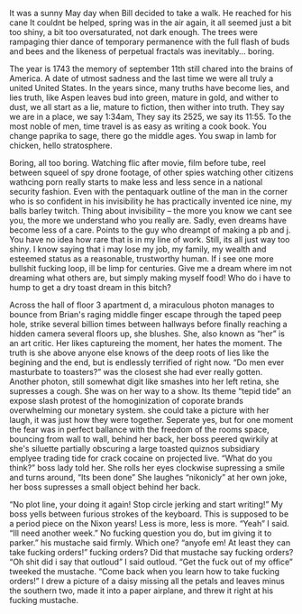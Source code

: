 It was a sunny May day when Bill decided to take a walk. He reached for his cane
It couldnt be helped, spring was in the air again, it all seemed just a bit too shiny, a bit too oversaturated, not dark enough. The trees were rampaging thier dance of temporary permanence with the full flash of buds and bees and the likeness of perpetual fractals was inevitably... boring.

The year is 1743 the memory of september 11th still chared into the brains of America. A date of utmost sadness and the last time we were all truly a united United States. In the years since, many truths have become lies, and lies truth,  like Aspen leaves bud into green, mature in gold, and wither to dust, we all start as a lie, mature to fiction, then wither into truth. They say we are in a place, we say 1:34am, They say its 2525, we say its 11:55. To the most noble of men, time travel is as easy as writing a cook book. You change paprika to sage, there go the middle ages. You swap in lamb for chicken, hello stratosphere.

Boring, all too boring. Watching flic after movie, film before tube, reel between squeel of spy drone footage, of other spies watching other citizens wathcing porn really starts to make less and less sence in a national security fashion. Even with the pentaquark outline of the man in the corner who is so confident in his invisibility he has practically invented ice nine, my balls barley twitch. Thing about invisibility – the more you know we cant see you, the more we understand who you really are. Sadly, even dreams have become less of a care. Points to the guy who dreampt of making a pb and j. You have no idea how rare that is in my line of work. Still, its all just way too shiny. I know saying that i may lose my job, my family, my wealth and esteemed status as a reasonable, trustworthy human. If i see one more bullshit fucking loop, ill be limp for centuries. Give me a dream where im not dreaming what others are, but simply making myself food! Who do i have to hump to get a dry toast dream in this bitch? 

Across the hall of floor 3 apartment d, a miraculous photon manages to bounce from Brian's raging middle finger escape through the taped peep hole, strike several billion times between hallways before finally reaching a hidden camera several floors up, she blushes. She, also known as “her” is an art critic. Her likes captureing the moment, her hates the moment. The truth is she above anyone else knows of the deep roots of lies like the begining and the end, but is endlessly terrified of right now. “Do men ever masturbate to toasters?” was the closest she had ever really gotten. Another photon, still somewhat digit like smashes into her left retina, she supresses a cough.  She was on her way to a show. Its theme “tepid tide” an expose slash protest of the homoginization of coporate brands overwhelming our monetary system. she could take a picture with her laugh, it was just how they were together. Seperate yes, but for one moment the fear was in perfect ballance with the freedom of the rooms space, bouncing from wall to wall, behind her back, her boss peered qwirkily at she's siluette partially obscuring a large toasted quiznos subsidiary emplyee trading tide for crack cocaine on projected live. “What do you think?” boss lady told her. She rolls her eyes clockwise supressing a smile and turns around, “Its been done” She laughes “nikonicly” at her own joke, her boss supresses a small object behind her back.

“No plot line, your doing it again! Stop circle jerking and start writing!” My boss yells between furious strokes of the keyboard. This is supposed to be a period piece on the Nixon years! Less is more, less is more. “Yeah” I said. “Ill need another week.” No fucking question you do, but im giving it to parker.” his mustache said firmly. Which one? “anyofe em! At least they can take fucking orders!” fucking orders? Did that mustache say fucking orders? “Oh shit did i say that outloud” I said outloud. “Get the fuck out of my office” tweeked the mustache. “Come back when you learn how to take fucking orders!” I drew a picture of a daisy missing all the petals and leaves minus the southern two, made it into a paper airplane, and threw it right at his fucking mustache.
